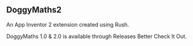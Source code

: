 ## DoggyMaths2

An App Inventor 2 extension created using Rush.

DoggyMaths 1.0 & 2.0 is available through Releases Better Check It Out.
